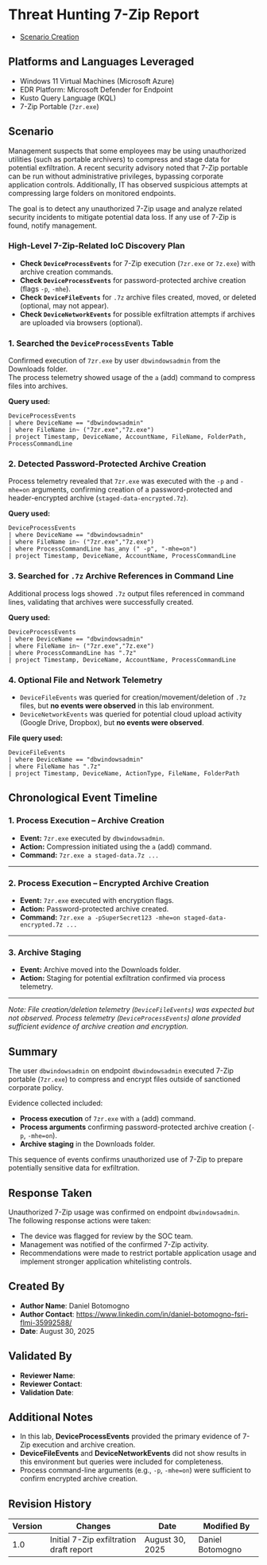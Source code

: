 # Threat Hunting 7-Zip Report

- [Scenario Creation](#)

## Platforms and Languages Leveraged
- Windows 11 Virtual Machines (Microsoft Azure)  
- EDR Platform: Microsoft Defender for Endpoint  
- Kusto Query Language (KQL)  
- 7-Zip Portable (`7zr.exe`)  


## Scenario

Management suspects that some employees may be using unauthorized utilities (such as portable archivers) to compress and stage data for potential exfiltration. A recent security advisory noted that 7-Zip portable can be run without administrative privileges, bypassing corporate application controls. Additionally, IT has observed suspicious attempts at compressing large folders on monitored endpoints.  

The goal is to detect any unauthorized 7-Zip usage and analyze related security incidents to mitigate potential data loss. If any use of 7-Zip is found, notify management.  

### High-Level 7-Zip-Related IoC Discovery Plan

- **Check `DeviceProcessEvents`** for 7-Zip execution (`7zr.exe` or `7z.exe`) with archive creation commands.  
- **Check `DeviceProcessEvents`** for password-protected archive creation (flags `-p`, `-mhe`).  
- **Check `DeviceFileEvents`** for `.7z` archive files created, moved, or deleted (optional, may not appear).  
- **Check `DeviceNetworkEvents`** for possible exfiltration attempts if archives are uploaded via browsers (optional).  

### 1. Searched the `DeviceProcessEvents` Table

Confirmed execution of `7zr.exe` by user `dbwindowsadmin` from the Downloads folder.  
The process telemetry showed usage of the `a` (add) command to compress files into archives.  

**Query used:**
```kql
DeviceProcessEvents
| where DeviceName == "dbwindowsadmin"
| where FileName in~ ("7zr.exe","7z.exe")
| project Timestamp, DeviceName, AccountName, FileName, FolderPath, ProcessCommandLine
```

### 2. Detected Password-Protected Archive Creation

Process telemetry revealed that `7zr.exe` was executed with the `-p` and `-mhe=on` arguments, confirming creation of a password-protected and header-encrypted archive (`staged-data-encrypted.7z`).  

**Query used:**
```kql
DeviceProcessEvents
| where DeviceName == "dbwindowsadmin"
| where FileName in~ ("7zr.exe","7z.exe")
| where ProcessCommandLine has_any (" -p", "-mhe=on")
| project Timestamp, DeviceName, AccountName, ProcessCommandLine
```

### 3. Searched for `.7z` Archive References in Command Line

Additional process logs showed `.7z` output files referenced in command lines, validating that archives were successfully created.  

**Query used:**
```kql
DeviceProcessEvents
| where DeviceName == "dbwindowsadmin"
| where FileName in~ ("7zr.exe","7z.exe")
| where ProcessCommandLine has ".7z"
| project Timestamp, DeviceName, AccountName, ProcessCommandLine
```

### 4. Optional File and Network Telemetry

- `DeviceFileEvents` was queried for creation/movement/deletion of `.7z` files, but **no events were observed** in this lab environment.  
- `DeviceNetworkEvents` was queried for potential cloud upload activity (Google Drive, Dropbox), but **no events were observed**.  

**File query used:**
```kql
DeviceFileEvents
| where DeviceName == "dbwindowsadmin"
| where FileName has ".7z"
| project Timestamp, DeviceName, ActionType, FileName, FolderPath
```

## Chronological Event Timeline

### 1. Process Execution – Archive Creation
- **Event:** `7zr.exe` executed by `dbwindowsadmin`.  
- **Action:** Compression initiated using the `a` (add) command.  
- **Command:** `7zr.exe a staged-data.7z ...`  

---

### 2. Process Execution – Encrypted Archive Creation
- **Event:** `7zr.exe` executed with encryption flags.  
- **Action:** Password-protected archive created.  
- **Command:** `7zr.exe a -pSuperSecret123 -mhe=on staged-data-encrypted.7z ...`  

---

### 3. Archive Staging
- **Event:** Archive moved into the Downloads folder.  
- **Action:** Staging for potential exfiltration confirmed via process telemetry.  

---

*Note: File creation/deletion telemetry (`DeviceFileEvents`) was expected but not observed. Process telemetry (`DeviceProcessEvents`) alone provided sufficient evidence of archive creation and encryption.*  

## Summary

The user `dbwindowsadmin` on endpoint `dbwindowsadmin` executed 7-Zip portable (`7zr.exe`) to compress and encrypt files outside of sanctioned corporate policy.  

Evidence collected included:  

- **Process execution** of `7zr.exe` with `a` (add) command.  
- **Process arguments** confirming password-protected archive creation (`-p`, `-mhe=on`).  
- **Archive staging** in the Downloads folder.  

This sequence of events confirms unauthorized use of 7-Zip to prepare potentially sensitive data for exfiltration.  

## Response Taken

Unauthorized 7-Zip usage was confirmed on endpoint `dbwindowsadmin`.  
The following response actions were taken:  

- The device was flagged for review by the SOC team.  
- Management was notified of the confirmed 7-Zip activity.  
- Recommendations were made to restrict portable application usage and implement stronger application whitelisting controls.  

## Created By
- **Author Name**: Daniel Botomogno  
- **Author Contact**: https://www.linkedin.com/in/daniel-botomogno-fsri-flmi-35992588/  
- **Date**: August 30, 2025  

## Validated By
- **Reviewer Name**:  
- **Reviewer Contact**:  
- **Validation Date**:  

## Additional Notes
- In this lab, **DeviceProcessEvents** provided the primary evidence of 7-Zip execution and archive creation.  
- **DeviceFileEvents** and **DeviceNetworkEvents** did not show results in this environment but queries were included for completeness.  
- Process command-line arguments (e.g., `-p`, `-mhe=on`) were sufficient to confirm encrypted archive creation.  

## Revision History
| **Version** | **Changes**                             | **Date**         | **Modified By**   |
|-------------|-----------------------------------------|------------------|-------------------|
| 1.0         | Initial 7-Zip exfiltration draft report | August 30, 2025  | Daniel Botomogno  |
